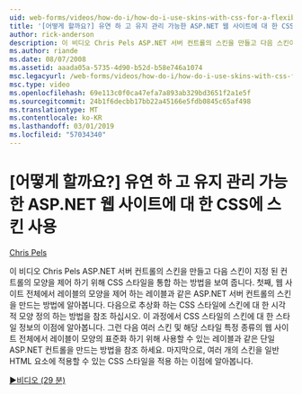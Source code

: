 ```yaml
---
uid: web-forms/videos/how-do-i/how-do-i-use-skins-with-css-for-a-flexible-and-maintainable-aspnet-web-site
title: '[어떻게 할까요?] 유연 하 고 유지 관리 가능한 ASP.NET 웹 사이트에 대 한 CSS에 스킨 사용 | Microsoft Docs'
author: rick-anderson
description: 이 비디오 Chris Pels ASP.NET 서버 컨트롤의 스킨을 만들고 다음 스킨이 contr.의 모양을 제어 하기 위해 CSS 스타일을 통합 하는 방법을 보여 줍니다.
ms.author: riande
ms.date: 08/07/2008
ms.assetid: aaada05a-5735-4d90-b52d-b58e746a1074
msc.legacyurl: /web-forms/videos/how-do-i/how-do-i-use-skins-with-css-for-a-flexible-and-maintainable-aspnet-web-site
msc.type: video
ms.openlocfilehash: 69e113c0f0ca47efa7a893ab329bd3651f2a1e5f
ms.sourcegitcommit: 24b1f6decbb17bb22a45166e5fdb0845c65af498
ms.translationtype: MT
ms.contentlocale: ko-KR
ms.lasthandoff: 03/01/2019
ms.locfileid: "57034340"
---
```

<a name="how-do-i-use-skins-with-css-for-a-flexible-and-maintainable-aspnet-web-site"></a>[어떻게 할까요?] 유연 하 고 유지 관리 가능한 ASP.NET 웹 사이트에 대 한 CSS에 스킨 사용
====================
[Chris Pels](https://twitter.com/chrispels)

이 비디오 Chris Pels ASP.NET 서버 컨트롤의 스킨을 만들고 다음 스킨이 지정 된 컨트롤의 모양을 제어 하기 위해 CSS 스타일을 통합 하는 방법을 보여 줍니다. 첫째, 웹 사이트 전체에서 레이블의 모양을 제어 하는 레이블과 같은 ASP.NET 서버 컨트롤의 스킨을 만드는 방법에 알아봅니다. 다음으로 추상화 하는 CSS 스타일에 스킨에 대 한 시각적 모양 정의 하는 방법을 참조 하십시오. 이 과정에서 CSS 스타일의 스킨에 대 한 스타일 정보의 이점에 알아봅니다. 그런 다음 여러 스킨 및 해당 스타일 특정 종류의 웹 사이트 전체에서 레이블이 모양의 표준화 하기 위해 사용할 수 있는 레이블과 같은 단일 ASP.NET 컨트롤을 만드는 방법을 참조 하세요. 마지막으로, 여러 개의 스킨을 일반 HTML 요소에 적용할 수 있는 CSS 스타일을 적용 하는 이점에 알아봅니다.

[&#9654;비디오 (29 분)](https://channel9.msdn.com/Blogs/ASP-NET-Site-Videos/how-do-i-use-skins-with-css-for-a-flexible-and-maintainable-aspnet-web-site)
